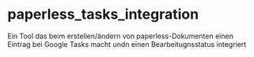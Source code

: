# paperless_tasks_integration
Ein Tool das beim erstellen/ändern von paperless-Dokumenten einen Eintrag bei Google Tasks macht undn einen Bearbeitugnsstatus integriert

